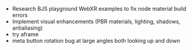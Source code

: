 - Research BJS playground WebXR examples to fix node material build errors
- Implement visual enhancements (PBR materials, lighting, shadows, antialiasing)
- try aframe
- meta button rotation bug at large angles both looking up and down